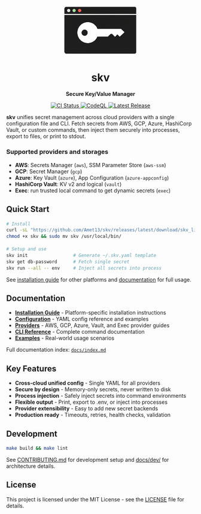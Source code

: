 <div align="center">
  <img src="images/logo.png" alt="skv Logo" width="200" style="border-radius: 20px;">
  <h1>skv</h1>
  <p><strong>Secure Key/Value Manager</strong></p>
  <p>
    <a href="https://github.com/Amet13/skv/actions/workflows/ci.yml">
      <img src="https://github.com/Amet13/skv/actions/workflows/ci.yml/badge.svg" alt="CI Status">
    </a>
    <a href="https://github.com/Amet13/skv/actions/workflows/codeql.yml">
      <img src="https://github.com/Amet13/skv/actions/workflows/codeql.yml/badge.svg" alt="CodeQL">
    </a>
    <a href="https://github.com/Amet13/skv/releases">
      <img src="https://img.shields.io/github/v/release/Amet13/skv?label=version" alt="Latest Release">
    </a>
  </p>
</div>

**skv** unifies secret management across cloud providers with a single configuration file and CLI. Fetch secrets from AWS, GCP, Azure, HashiCorp Vault, or custom commands, then inject them securely into processes, export to files, or print to stdout.

### Supported providers and storages

- **AWS**: Secrets Manager (`aws`), SSM Parameter Store (`aws-ssm`)
- **GCP**: Secret Manager (`gcp`)
- **Azure**: Key Vault (`azure`), App Configuration (`azure-appconfig`)
- **HashiCorp Vault**: KV v2 and logical (`vault`)
- **Exec**: run trusted local command to get dynamic secrets (`exec`)

## Quick Start

```bash
# Install
curl -sL "https://github.com/Amet13/skv/releases/latest/download/skv_linux_amd64" -o skv
chmod +x skv && sudo mv skv /usr/local/bin/

# Setup and use
skv init                 # Generate ~/.skv.yaml template
skv get db-password      # Fetch single secret
skv run --all -- env     # Inject all secrets into process
```

See [installation guide](docs/installation.md) for other platforms and [documentation](docs/index.md) for full usage.

## Documentation

- **[Installation Guide](docs/installation.md)** - Platform-specific installation instructions
- **[Configuration](docs/configuration.md)** - YAML config reference and examples
- **[Providers](docs/providers.md)** - AWS, GCP, Azure, Vault, and Exec provider guides
- **[CLI Reference](docs/cli.md)** - Complete command documentation
- **[Examples](docs/examples.md)** - Real-world usage scenarios

Full documentation index: [`docs/index.md`](docs/index.md)

## Key Features

- **Cross-cloud unified config** - Single YAML for all providers
- **Secure by design** - Memory-only secrets, never written to disk
- **Process injection** - Safely inject secrets into command environments
- **Flexible output** - Print, export to .env, or inject into processes
- **Provider extensibility** - Easy to add new secret backends
- **Production ready** - Timeouts, retries, health checks, validation

## Development

```bash
make build && make lint
```

See [CONTRIBUTING.md](CONTRIBUTING.md) for development setup and [docs/dev/](docs/dev/) for architecture details.

## License

This project is licensed under the MIT License - see the [LICENSE](LICENSE) file for details.
